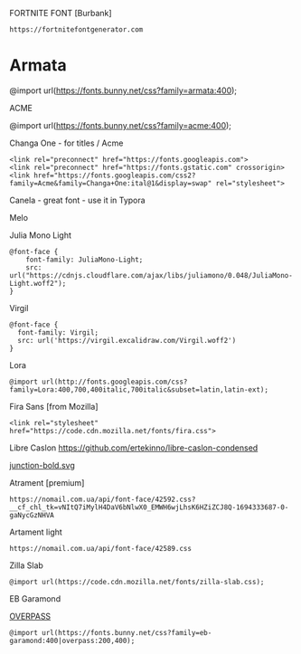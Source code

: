 FORTNITE FONT [Burbank]

```
https://fortnitefontgenerator.com
```

# Armata

@import url(https://fonts.bunny.net/css?family=armata:400);


ACME

@import url(https://fonts.bunny.net/css?family=acme:400);


Changa One - for titles / Acme
```
<link rel="preconnect" href="https://fonts.googleapis.com">
<link rel="preconnect" href="https://fonts.gstatic.com" crossorigin>
<link href="https://fonts.googleapis.com/css2?family=Acme&family=Changa+One:ital@1&display=swap" rel="stylesheet">
```
Canela - great font - use it in Typora

Melo

Julia Mono Light

```
@font-face {
    font-family: JuliaMono-Light;
    src: url("https://cdnjs.cloudflare.com/ajax/libs/juliamono/0.048/JuliaMono-Light.woff2");
}
```

Virgil

```
@font-face {
  font-family: Virgil;
  src: url('https://virgil.excalidraw.com/Virgil.woff2')
}
```

Lora
```
@import url(http://fonts.googleapis.com/css?family=Lora:400,700,400italic,700italic&subset=latin,latin-ext);
```
Fira Sans [from Mozilla]

```
<link rel="stylesheet" href="https://code.cdn.mozilla.net/fonts/fira.css">
```

Libre Caslon
https://github.com/ertekinno/libre-caslon-condensed


[junction-bold.svg](https://raw.githubusercontent.com/theleagueof/junction/master/webfonts/junction-bold.svg)


Atrament [premium]
```
https://nomail.com.ua/api/font-face/42592.css?__cf_chl_tk=vNItQ7iMylH4DaV6bNlwX0_EMWH6wjLhsK6HZiZCJ8Q-1694333687-0-gaNycGzNHVA
```

Artament light
```
https://nomail.com.ua/api/font-face/42589.css
```
Zilla Slab

```
@import url(https://code.cdn.mozilla.net/fonts/zilla-slab.css);
```


EB Garamond


[OVERPASS](http://overpassfont.org)


```
@import url(https://fonts.bunny.net/css?family=eb-garamond:400|overpass:200,400);
```
